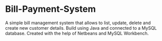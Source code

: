 # Bill-Payment-System
A simple bill management system that allows to list, update, delete and create new customer details. Build using Java and connected to a MySQL database. Created with the help of Netbeans and MySQL Workbench.
